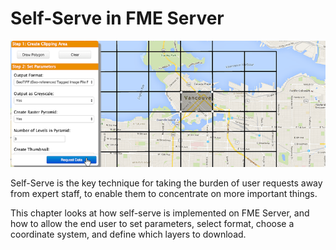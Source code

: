 # Self-Serve in FME Server
[comment]: <> (Self-Serve Foundations/Fundamentals)

![](./Images/Img2.000.SelfServeIntroImage.png)

Self-Serve is the key technique for taking the burden of user requests away from expert staff, to enable them to concentrate on more important things.

This chapter looks at how self-serve is implemented on FME Server, and how to allow the end user to set parameters, select format, choose a coordinate system, and define which layers to download.
